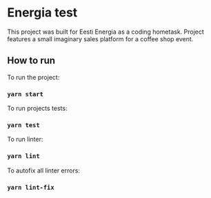 # Energia test
This project was built for Eesti Energia as a coding hometask.
Project features a small imaginary sales platform for a coffee shop event.

## How to run

To run the project:
### `yarn start`

To run projects tests:
### `yarn test`

To run linter:
### `yarn lint`

To autofix all linter errors:
### `yarn lint-fix`
